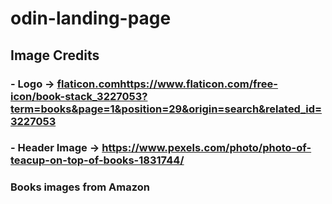 # odin-landing-page

## Image Credits 
### - Logo -> [flaticon.com](https://www.flaticon.com/free-icon/book-stack_3227053?term=books&page=1&position=29&origin=search&related_id=3227053)https://www.flaticon.com/free-icon/book-stack_3227053?term=books&page=1&position=29&origin=search&related_id=3227053
### - Header Image -> https://www.pexels.com/photo/photo-of-teacup-on-top-of-books-1831744/
### Books images from Amazon 
